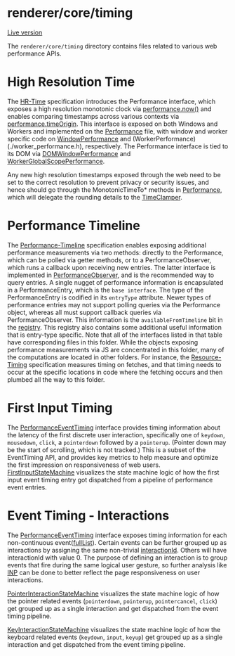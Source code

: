 # renderer/core/timing

[Live version](https://chromium.googlesource.com/chromium/src/+/main/third_party/blink/renderer/core/timing/README.md)

The `renderer/core/timing` directory contains files related to various web performance APIs.

# High Resolution Time

The [HR-Time](https://w3c.github.io/hr-time/) specification introduces the Performance interface, which exposes a high
resolution monotonic clock via [performance.now()](https://w3c.github.io/hr-time/#now-method) and enables comparing timestamps
across various contexts via [performance.timeOrigin](https://w3c.github.io/hr-time/#timeorigin-attribute). This interface is
exposed on both Windows and Workers and implemented on the [Performance](./performance.h) file, with window and worker specific
code on [WindowPerformance](./window_performance.h) and (WorkerPerformance)(./worker_performance.h), respectively. The Performance
interface is tied to its DOM via [DOMWindowPerformance](./dom_window_performance.h) and
[WorkerGlobalScopePerformance](./worker_global_scope_performance.h).

Any new high resolution timestamps exposed through the web need to be set to the correct resolution to prevent privacy or security
issues, and hence should go through the MonotonicTimeTo* methods in [Performance](./performance.h), which will delegate the
rounding details to the [TimeClamper](./time_clamper.h).

# Performance Timeline

The [Performance-Timeline](https://w3c.github.io/performance-timeline/) specification enables exposing additional performance
measurements via two methods: directly to the Performance, which can be polled via getter methods, or to a PerformanceObserver,
which runs a callback upon receiving new entries. The latter interface is implemented in
[PerformanceObserver](./performance_observer.h), and is the recommended way to query entries. A single nugget of performance
information is encapsulated in a PerformanceEntry, which is the `base interface`. The type of the PerformanceEntry is codified
in its `entryType` attribute. Newer types of performance entries may not support polling queries via the Performance object,
whereas all must support callback queries via PerformanceObserver. This information is the `availableFromTimeline` bit in the
[registry](https://w3c.github.io/timing-entrytypes-registry/#registry). This registry also contains some additional useful
information that is entry-type specific. Note that all of the interfaces listed in that table have corresponding files in this
folder. While the objects exposing performance measurements via JS are concentrated in this folder, many of the computations
are located in other folders. For instance, the [Resource-Timing](https://w3c.github.io/resource-timing/) specification
measures timing on fetches, and that timing needs to occur at the specific locations in code where the fetching occurs and then
plumbed all the way to this folder.

# First Input Timing

The [PerformanceEventTiming](https://w3c.github.io/event-timing/) interface
provides timing information about the latency of the first discrete user
interaction, specifically one of `keydown`, `mousedown`, `click`, a
`pointerdown` followed by a `pointerup`. (Pointer down may be the start of
scrolling, which is not tracked.) This is a subset of the EventTiming API, and
provides key metrics to help measure and optimize the first impression on
responsiveness of web users.
[FirstInputStateMachine](First_input_state_machine.md) visualizes the state
machine logic of how the first input event timing entry got dispatched from a
pipeline of performance event entries.

# Event Timing - Interactions

The [PerformanceEventTiming](https://w3c.github.io/event-timing/) interface
exposes timing information for each non-continuous
event([fullList](https://w3c.github.io/event-timing/#sec-events-exposed)).
Certain events can be further grouped up as interactions by assigning the same
non-trivial [interactionId](https://www.w3.org/TR/2022/WD-event-timing-20220524/#dom-performanceeventtiming-interactionid).
Others will have interactionId with value 0. The purpose of defining an
interaction is to group events that fire during the same logical user gesture,
so further analysis like [INP](https://web.dev/inp/) can be done to better reflect the page
responsiveness on user interactions.

[PointerInteractionStateMachine](Pointer_interaction_state_machine.md)
visualizes the state machine logic of how the pointer related events
(`pointerdown`, `pointerup`, `pointercancel`, `click`) get grouped up as a
single interaction and get dispatched from the event timing pipeline.

[KeyInteractionStateMachine](Key_interaction_state_machine.md)
visualizes the state machine logic of how the keyboard related events
(`keydown`, `input`, `keyup`) get grouped up as a
single interaction and get dispatched from the event timing pipeline.